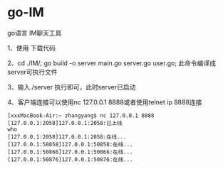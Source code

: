 # go-IM

go语言 IM聊天工具

1、使用 下载代码

2、cd ./IM/; go build -o server main.go  server.go  user.go; 此命令编译成server可执行文件

3、输入./server 执行即可，此时server已启动

4、客户端连接可以使用nc 127.0.0.1 8888或者使用telnet ip 8888连接



```shell
[xxxMacBook-Air:~ zhangyang$ nc 127.0.0.1 8888
[127.0.0.1:2058]127.0.0.1:2058:已上线
who
[127.0.0.1:2058]127.0.0.1:2058:在线...
[127.0.0.1:50858]127.0.0.1:50858:在线...
[127.0.0.1:50866]127.0.0.1:50866:在线...
[127.0.0.1:50876]127.0.0.1:50876:在线...
```

